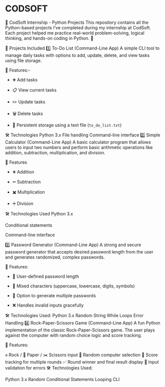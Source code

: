 # CODSOFT
💼 CodSoft Internship - Python Projects
This repository contains all the Python-based projects I’ve completed during my internship at CodSoft. Each project helped me practice real-world problem-solving, logical thinking, and hands-on coding in Python. 🐍

📁 Projects Included
1️⃣ To-Do List (Command-Line App)
A simple CLI tool to manage daily tasks with options to add, update, delete, and view tasks using file storage.

🔧 Features:-

- ➕ Add tasks

- 📋 View current tasks

- ✏️ Update tasks

- 🗑️ Delete tasks

- 💾 Persistent storage using a text file (`to_do_list.txt`)

🛠️ Technologies
Python 3.x
File handling
Command-line interface
2️⃣ Simple Calculator (Command-Line App)
A basic calculator program that allows users to input two numbers and perform basic arithmetic operations like addition, subtraction, multiplication, and division.

🔧 Features

- ➕ Addition

- ➖ Subtraction

- ✖️ Multiplication

- ➗ Division

🛠️ Technologies Used
Python 3.x

Conditional statements

Command-line interface

3️⃣ Password Generator (Command-Line App)
A strong and secure password generator that accepts desired password length from the user and generates randomized, complex passwords.

🔧 Features:

- 🔢 User-defined password length

- 🔐 Mixed characters (uppercase, lowercase, digits, symbols)

- 🔁 Option to generate multiple passwords

- ❌ Handles invalid inputs gracefully

🛠️ Technologies Used:
Python 3.x
Random
String
While Loops
Error Handling
4️⃣ Rock-Paper-Scissors Game (Command-Line App)
A fun Python implementation of the classic Rock-Paper-Scissors game. The user plays against the computer with random choice logic and score tracking.

🔧 Features:

✊ Rock / 📄 Paper / ✂️ Scissors input
🎲 Random computer selection
🔢 Score tracking for multiple rounds
✅ Round winner and final result display
🚫 Input validation for errors
🛠️ Technologies Used:

Python 3.x
Random
Conditional Statements
Looping
CLI
